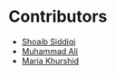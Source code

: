 # Contributors

- [Shoaib Siddiqi](https://github.com/ShoaibSiddiqi)
- [Muhammad Ali ](https://github.com/designsbyali)
- [Maria Khurshid](https://github.com/mariakhurshid)

